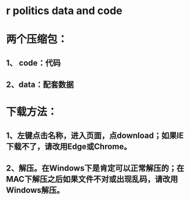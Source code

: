 # r politics data and code

# 两个压缩包：

## 1、 code：代码

## 2、data：配套数据

# 下载方法：
## 1、左键点击名称，进入页面，点download；如果IE下载不了，请改用Edge或Chrome。

## 2、解压。在Windows下是肯定可以正常解压的；在MAC下解压之后如果文件不对或出现乱码，请改用Windows解压。

